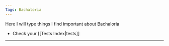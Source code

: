 ```yaml
---
Tags: Bachaloria
---
```

Here I will type things I find important about Bachaloria
- Check your [[Tests Index|tests]] 
---

